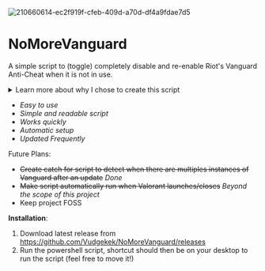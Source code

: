 ![210660614-ec2f919f-cfeb-409d-a70d-df4a9fdae7d5](https://github.com/Vudgekek/NoMoreVanguard/assets/70611009/78cf45b7-4cb8-41ec-86e0-921bcd518dba)
# NoMoreVanguard
A simple script to (toggle) completely disable and re-enable Riot's Vanguard Anti-Cheat when it is not in use.
<details> 
  <summary>Learn more about why I chose to create this script </summary>
https://www.engadget.com/valorant-vanguard-riot-games-security-interview-video-170025435.html

https://www.youtube.com/watch?v=_dOCtaBObg4
</details>

- *Easy to use*
- *Simple and readable script*
- *Works quickly*
- *Automatic setup*
- *Updated Frequently*

Future Plans:
- ~~Create catch for script to detect when there are multiples instances of Vanguard after an update~~ *Done*
- ~~Make script automatically run when Valorant launches/closes~~ *Beyond the scope of this project*
- Keep project FOSS

**Installation**:

1. Download latest release from https://github.com/Vudgekek/NoMoreVanguard/releases
2. Run the powershell script, shortcut should then be on your desktop to run the script (feel free to move it!)
